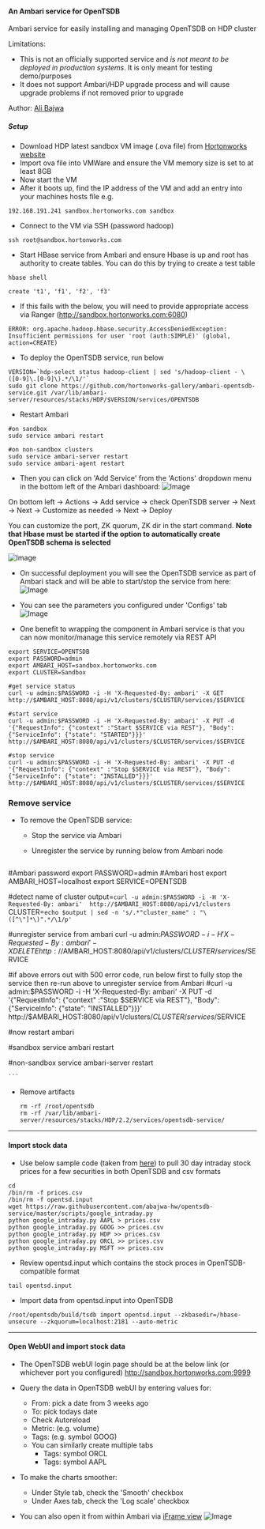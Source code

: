 #### An Ambari service for OpenTSDB
Ambari service for easily installing and managing OpenTSDB on HDP cluster

Limitations:

- This is not an officially supported service and *is not meant to be deployed in production systems*. It is only meant for testing demo/purposes
- It does not support Ambari/HDP upgrade process and will cause upgrade problems if not removed prior to upgrade

Author: [Ali Bajwa](https://www.linkedin.com/in/aliabajwa)

##### Setup

- Download HDP latest sandbox VM image (.ova file) from [Hortonworks website](http://hortonworks.com/products/hortonworks-sandbox/)
- Import ova file into VMWare and ensure the VM memory size is set to at least 8GB
- Now start the VM
- After it boots up, find the IP address of the VM and add an entry into your machines hosts file e.g.
```
192.168.191.241 sandbox.hortonworks.com sandbox    
```
- Connect to the VM via SSH (password hadoop)
```
ssh root@sandbox.hortonworks.com
```

- Start HBase service from Ambari and ensure Hbase is up and root has authority to create tables. You can do this by trying to create a test table
```
hbase shell

create 't1', 'f1', 'f2', 'f3'
```

  - If this fails with the below, you will need to provide appropriate access via Ranger (http://sandbox.hortonworks.com:6080)
  ```
  ERROR: org.apache.hadoop.hbase.security.AccessDeniedException: Insufficient permissions for user 'root (auth:SIMPLE)' (global, action=CREATE)
  ```
  
- To deploy the OpenTSDB service, run below
```
VERSION=`hdp-select status hadoop-client | sed 's/hadoop-client - \([0-9]\.[0-9]\).*/\1/'`
sudo git clone https://github.com/hortonworks-gallery/ambari-opentsdb-service.git /var/lib/ambari-server/resources/stacks/HDP/$VERSION/services/OPENTSDB
```
- Restart Ambari
```
#on sandbox
sudo service ambari restart

#on non-sandbox clusters  
sudo service ambari-server restart
sudo service ambari-agent restart
```
- Then you can click on 'Add Service' from the 'Actions' dropdown menu in the bottom left of the Ambari dashboard:
![Image](../master/screenshots/service-install.png?raw=true)

On bottom left -> Actions -> Add service -> check OpenTSDB server -> Next -> Next -> Customize as needed -> Next -> Deploy

You can customize the port, ZK quorum, ZK dir in the start command. **Note that Hbase must be started if the option to automatically create OpenTSDB schema is selected**

![Image](../master/screenshots/service-install-options.png?raw=true)

- On successful deployment you will see the OpenTSDB service as part of Ambari stack and will be able to start/stop the service from here:
![Image](../master/screenshots/service-status.png?raw=true)

- You can see the parameters you configured under 'Configs' tab
![Image](../master/screenshots/service-config.png?raw=true)

- One benefit to wrapping the component in Ambari service is that you can now monitor/manage this service remotely via REST API
```
export SERVICE=OPENTSDB
export PASSWORD=admin
export AMBARI_HOST=sandbox.hortonworks.com
export CLUSTER=Sandbox

#get service status
curl -u admin:$PASSWORD -i -H 'X-Requested-By: ambari' -X GET http://$AMBARI_HOST:8080/api/v1/clusters/$CLUSTER/services/$SERVICE

#start service
curl -u admin:$PASSWORD -i -H 'X-Requested-By: ambari' -X PUT -d '{"RequestInfo": {"context" :"Start $SERVICE via REST"}, "Body": {"ServiceInfo": {"state": "STARTED"}}}' http://$AMBARI_HOST:8080/api/v1/clusters/$CLUSTER/services/$SERVICE

#stop service
curl -u admin:$PASSWORD -i -H 'X-Requested-By: ambari' -X PUT -d '{"RequestInfo": {"context" :"Stop $SERVICE via REST"}, "Body": {"ServiceInfo": {"state": "INSTALLED"}}}' http://$AMBARI_HOST:8080/api/v1/clusters/$CLUSTER/services/$SERVICE
```


### Remove service

- To remove the OpenTSDB service: 
  - Stop the service via Ambari
  - Unregister the service by running below from Ambari node
  
    ```
#Ambari password
export PASSWORD=admin
#Ambari host
export AMBARI_HOST=localhost
export SERVICE=OPENTSDB

#detect name of cluster
output=`curl -u admin:$PASSWORD -i -H 'X-Requested-By: ambari'  http://$AMBARI_HOST:8080/api/v1/clusters`
CLUSTER=`echo $output | sed -n 's/.*"cluster_name" : "\([^\"]*\)".*/\1/p'`

#unregister service from ambari
curl -u admin:$PASSWORD -i -H 'X-Requested-By: ambari' -X DELETE http://$AMBARI_HOST:8080/api/v1/clusters/$CLUSTER/services/$SERVICE

#if above errors out with 500 error code, run below first to fully stop the service then re-run above to unregister service from Ambari
#curl -u admin:$PASSWORD -i -H 'X-Requested-By: ambari' -X PUT -d '{"RequestInfo": {"context" :"Stop $SERVICE via REST"}, "Body": {"ServiceInfo": {"state": "INSTALLED"}}}' http://$AMBARI_HOST:8080/api/v1/clusters/$CLUSTER/services/$SERVICE

#now restart ambari

#sandbox
service ambari restart

#non-sandbox
service ambari-server restart

    ```
  - Remove artifacts 
  
    ```
    rm -rf /root/opentsdb
    rm -rf /var/lib/ambari-server/resources/stacks/HDP/2.2/services/opentsdb-service/
    ```


---------------

#### Import stock data

- Use below sample code (taken from [here](http://trading.cheno.net/downloading-google-intraday-historical-data-with-python/)) to pull 30 day intraday stock prices for a few securities in both OpenTSDB and csv formats
```
cd
/bin/rm -f prices.csv
/bin/rm -f opentsd.input
wget https://raw.githubusercontent.com/abajwa-hw/opentsdb-service/master/scripts/google_intraday.py
python google_intraday.py AAPL > prices.csv
python google_intraday.py GOOG >> prices.csv
python google_intraday.py HDP >> prices.csv
python google_intraday.py ORCL >> prices.csv
python google_intraday.py MSFT >> prices.csv
```

- Review opentsd.input which contains the stock proces in OpenTSDB-compatible format
```
tail opentsd.input
```

- Import data from opentsd.input into OpenTSDB
```
/root/opentsdb/build/tsdb import opentsd.input --zkbasedir=/hbase-unsecure --zkquorum=localhost:2181 --auto-metric
```

-----------  


#### Open WebUI and import stock data

- The OpenTSDB webUI login page should be at the below link (or whichever port you configured) 
http://sandbox.hortonworks.com:9999

- Query the data in OpenTSDB webUI by entering values for:
  -  From: pick a date from 3 weeks ago
  - To: pick todays date
  - Check Autoreload
  - Metric: (e.g. volume)
  - Tags: (e.g. symbol GOOG)
  - You can similarly create multiple tabs 
    - Tags: symbol ORCL
    - Tags: symbol AAPL    

- To make the charts smoother:
  - Under Style tab, check the 'Smooth' checkbox
  - Under Axes tab, check the 'Log scale' checkbox

- You can also open it from within Ambari via [iFrame view](https://github.com/abajwa-hw/iframe-view)
![Image](../master/screenshots/service-view.png?raw=true)

